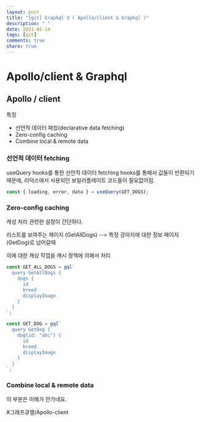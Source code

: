 ```yaml
---
layout: post
title: "[git] Graphql 3 ( Apollo/client & Graphql )"
description: " "
date: 2021-05-14
tags: [git]
comments: true
share: true
---
```




# Apollo/client & Graphql


## Apollo / client
특징
- 선언적 데이터 패칭(declarative data fetching)
- Zero-config caching
- Combine local  & remote data



### 선언적 데이터 fetching

useQuery hooks를 통한 선언적 데이터 fetching
hooks를 통해서 값들이 반환되기 때문에,  리덕스에서 사용되던 보일러플레이트 코드들이 필요없어짐.

```js
const { loading, error, data } = useQuery(GET_DOGS);
```

### Zero-config caching

캐성 처리 관련한 설정이 간단하다.

리스트를 보여주는 페이지 (GetAllDogs)
--> 특정 강아지에 대한 정보 페이지(GetDog)로 넘어갈때

이에 대한 캐싱 작업을 캐시 정책에 의해서 처리

```js
const GET_ALL_DOGS = gql`
  query GetAllDogs {
    dogs {
      id
      breed
      displayImage
    }
  }
`;

const GET_DOG = gql`
  query GetDog {
    dog(id: "abc") {
      id
      breed
      displayImage
    }
  }
`;


```

### Combine local  & remote data

이 부분은 이해가 안가네요.

#그래프큐엘/Apollo-client


